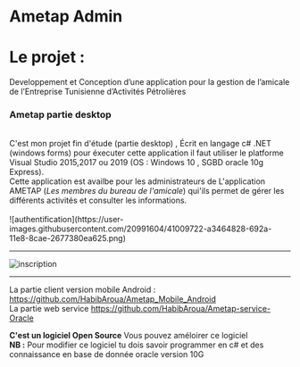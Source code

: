 # Ametap Admin

<h2>
  <h1>Le projet : </h1>Developpement et Conception d’une application pour la gestion de l’amicale de l’Entreprise Tunisienne         d’Activités Pétrolières
</h2>
<br>
<h3>Ametap partie desktop</h3>
<br>
C'est mon projet fin d'étude (partie desktop) , Écrit en langage c# .NET (windows forms) 
pour éxecuter cette application il faut utiliser le platforme Visual Studio 2015,2017 ou 2019 (OS : Windows 10 , SGBD oracle 10g Express).
<br>
Cette application est availbe pour les administrateurs de L'application AMETAP (<i>Les membres du bureau de l'amicale</i>) qui'ils permet de gérer les différents activités et consulter les informations.
<br>

<br>
![authentification](https://user-images.githubusercontent.com/20991604/41009722-a3464828-692a-11e8-8cae-2677380ea625.png)
<br>

<hr>

![inscription](https://user-images.githubusercontent.com/20991604/41009723-a3708570-692a-11e8-85bb-5113f614e310.png)


<hr>

La partie client version mobile Android : https://github.com/HabibAroua/Ametap_Mobile_Android
<br>
La partie web service https://github.com/HabibAroua/Ametap-service-Oracle

<strong>C'est un logiciel Open Source</strong> Vous pouvez améloirer ce logiciel
<br>
<strong>NB :</strong> Pour modifier ce logiciel tu dois savoir programmer en c# et des connaissance en base de donnée oracle version 10G

